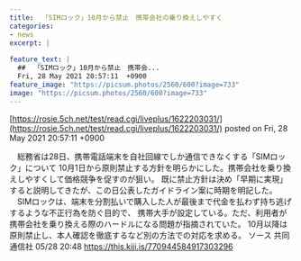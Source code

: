 ```yaml
---
title:  「SIMロック」10月から禁止　携帯会社の乗り換えしやすく  
categories:
- news
excerpt: |
  
feature_text: |
  ##  「SIMロック」10月から禁止　携帯会...
  Fri, 28 May 2021 20:57:11  +0900
feature_image: "https://picsum.photos/2560/600?image=733"
image: "https://picsum.photos/2560/600?image=733"
---
```


[https://rosie.5ch.net/test/read.cgi/liveplus/1622203031/](https://rosie.5ch.net/test/read.cgi/liveplus/1622203031/)
posted on Fri, 28 May 2021 20:57:11  +0900

<!--more-->

　総務省は28日、携帯電話端末を自社回線でしか通信できなくする「SIMロック」について 10月1日から原則禁止する方針を明らかにした。携帯会社を乗り換えしやすくして価格競争を促すのが狙い。 既に禁止方針は決め「早期に実現」すると説明してきたが、この日公表したガイドライン案に時期を明記した。 　SIMロックは、端末を分割払いで購入した人が最後まで代金を払わず持ち逃げするような不正行為を防ぐ目的で、 携帯大手が設定している。ただ、利用者が携帯会社を乗り換える際のハードルになる問題が指摘されていた。 10月以降は原則禁止し、本人確認を徹底するなど別の方法での対応を求める。 ソース 共同通信社 05/28 20:48 https://this.kiji.is/770944584917303296

